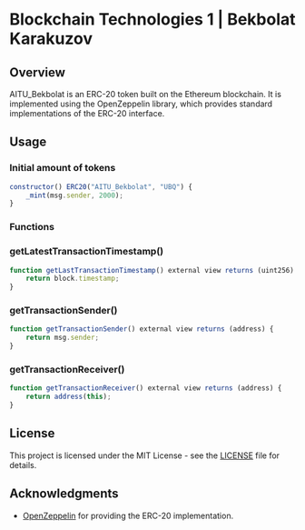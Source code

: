 # Blockchain Technologies 1  |  Bekbolat Karakuzov

## Overview
AITU_Bekbolat is an ERC-20 token built on the Ethereum blockchain. It is implemented using the OpenZeppelin library, which provides standard implementations of the ERC-20 interface.

## Usage

### Initial amount of tokens
```js
constructor() ERC20("AITU_Bekbolat", "UBQ") {
    _mint(msg.sender, 2000);
}
```

###  Functions

### getLatestTransactionTimestamp()
```js
function getLastTransactionTimestamp() external view returns (uint256) {
    return block.timestamp;
}
```

### getTransactionSender()
```js
function getTransactionSender() external view returns (address) {
    return msg.sender;
}
```

### getTransactionReceiver()
```js
function getTransactionReceiver() external view returns (address) {
    return address(this);
}
```

## License

This project is licensed under the MIT License - see the [LICENSE](LICENSE) file for details.

## Acknowledgments

- [OpenZeppelin](https://openzeppelin.com/) for providing the ERC-20 implementation.
